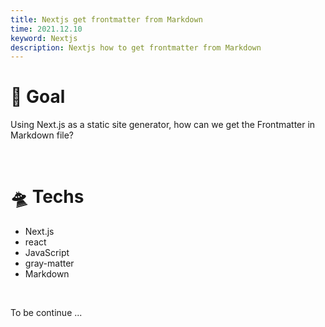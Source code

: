 ```yaml
---
title: Nextjs get frontmatter from Markdown
time: 2021.12.10
keyword: Nextjs
description: Nextjs how to get frontmatter from Markdown
---
```


<WidgetsMdHeader :title="title" :time="time"></WidgetsMdHeader>

# 🎯 Goal

Using Next.js as a static site generator, how can we get the Frontmatter in Markdown file?

<br />

# 🛸 Techs

- Next.js
- react
- JavaScript
- gray-matter
- Markdown

<br />

To be continue ...
